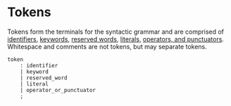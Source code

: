 # Tokens

Tokens form the terminals for the syntactic grammar and are comprised of
[identifiers](identifiers.md), [keywords](keywords.md), [reserved words](reserved-words.md),
[literals](literals.md), [operators, and punctuators](operators-and-punctuators.md). Whitespace and
comments are not tokens, but may separate tokens.

```grammar
token
    : identifier
    | keyword
    | reserved_word
    | literal
    | operator_or_punctuator
    ;
```
